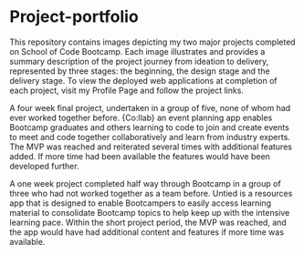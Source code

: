 # Project-portfolio
This repository contains images depicting my two major projects completed on School of Code Bootcamp. Each image illustrates and provides a summary description of the project journey from ideation to delivery, represented by three stages: the beginning, the design stage and the delivery stage. To view the deployed web applications at completion of each project, visit my Profile Page and follow the project links. 

A four week final project, undertaken in a group of five, none of whom had ever worked together before. {Co:llab} an event planning app enables Bootcamp graduates and others learning to code to join and create events to meet and code together collaboratively and learn from industry experts. The MVP was reached and reiterated several times with additional features added. If more time had been available the features would have been developed further. 

A one week project completed half way through Bootcamp in a group of three who had not worked together as a team before. Untied is a resources app that is designed to enable Bootcampers to easily access learning material to consolidate Bootcamp topics to help keep up with the intensive learning pace. Within the short project period, the MVP was reached, and the app would have had additional content and features if more time was available.
